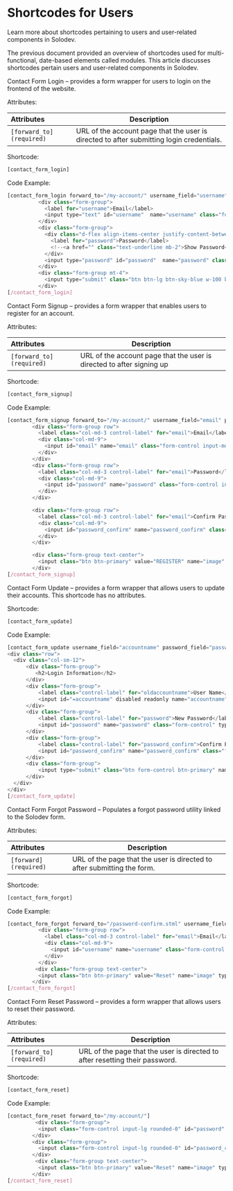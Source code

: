 # Shortcodes for Users

Learn more about shortcodes pertaining to users and user-related components in Solodev.

The previous document provided an overview of shortcodes used for multi-functional, date-based elements called modules. This article discusses shortcodes pertain users and user-related components in Solodev. 

Contact Form Login – provides a form wrapper for users to login on the frontend of the website. 

Attributes:

**Attributes** | **Description** 
:--- | ---
```[forward_to](required)``` | URL of the account page that the user is directed to after submitting login credentials.

Shortcode:
 
```js
[contact_form_login]
``` 

Code Example:

```js
[contact_form_login forward_to="/my-account/" username_field="username" password_field="password"]
          <div class="form-group">
            <label for="username">Email</label>
            <input type="text" id="username"  name="username" class="form-control">
          </div>
          <div class="form-group">
            <div class="d-flex align-items-center justify-content-between">
              <label for="password">Password</label>
              <!--<a href="" class="text-underline mb-2">Show Password</a>-->
            </div>
            <input type="password" id="password"  name="password" class="form-control">
          </div>
          <div class="form-group mt-4">
            <input type="submit" class="btn btn-lg btn-sky-blue w-100 btn-rounded-lg" value="Sign in">
          </div>
[/contact_form_login]
```

Contact Form Signup – provides a form wrapper that enables users to register for an account. 

Attributes:

**Attributes** | **Description** 
:--- | ---
```[forward_to](required)``` | URL of the account page that the user is directed to after signing up

Shortcode:

```js
[contact_form_signup]
```

Code Example:

```js
[contact_form_signup forward_to="/my-account/" username_field="email" password_field="password"]
        <div class="form-group row">
          <label class="col-md-3 control-label" for="email">Email</label>  
          <div class="col-md-9">
            <input id="email" name="email" class="form-control input-md required validate" required="" type="text">
          </div>
        </div>
        <div class="form-group row">
          <label class="col-md-3 control-label" for="email">Password</label>  
          <div class="col-md-9">
            <input id="password" name="password" class="form-control input-md required validate" required="" type="password">
          </div>
        </div>

        <div class="form-group row">
          <label class="col-md-3 control-label" for="email">Confirm Password</label>  
          <div class="col-md-9">
            <input id="password_confirm" name="password_confirm" class="form-control input-md required validate" required="" type="password">
          </div>
        </div>

        <div class="form-group text-center">
          <input class="btn btn-primary" value="REGISTER" name="image" type="submit" width="164" height="27" />
        </div>
[/contact_form_signup]
```

Contact Form Update – provides a form wrapper that allows users to update their accounts. This shortcode has no attributes.

Shortcode:

```js
[contact_form_update]
```

Code Example:

```js
[contact_form_update username_field="accountname" password_field="password" email_field="email"]
<div class="row">
  <div class="col-sm-12">
      <div class="form-group">
         <h2>Login Information</h2>
      </div>
      <div class="form-group">
          <label class="control-label" for="oldaccountname">User Name</label>
          <input id="=accountname" disabled readonly name="accountname" class="form-control" type="text" value="<?=$contact->accountname?>">
      </div>
      <div class="form-group">
          <label class="control-label" for="password">New Password</label>
          <input id="password" name="password" class="form-control" type="password" value="">
      </div>
      <div class="form-group">
          <label class="control-label" for="password_confirm">Confirm Password</label>
          <input id="password_confirm" name="password_confirm" class="form-control" type="password" value="">
      </div>
      <div class="form-group">
          <input type="submit" class="btn form-control btn-primary" name="Submit" value="Update User">
      </div>
  </div>
</div>
[/contact_form_update]
```

Contact Form Forgot Password – Populates a forgot password utility linked to the Solodev form.

Attributes:

**Attributes** | **Description** 
:--- | ---
```[forward](required)``` | URL of the page that the user is directed to after submitting the form. 

Shortcode:

```js
[contact_form_forgot]
``` 

Code Example:

 
```js
[contact_form_forgot forward_to="/password-confirm.stml" username_field="username" password_field="password" email_field="mail"]
          <div class="form-group row">
            <label class="col-md-3 control-label" for="email">Email</label>  
            <div class="col-md-9">
              <input id="username" name="username" class="form-control input-md required validate" required="" type="text">
            </div>
          </div>
         <div class="form-group text-center">
          <input class="btn btn-primary" value="Reset" name="image" type="submit" width="164" height="27" />
        </div>
[/contact_form_forgot]
```

Contact Form Reset Password – provides a form wrapper that allows users to reset their password.

Attributes:

**Attributes** | **Description** 
:--- | ---
```[forward_to](required)``` | URL of the page that the user is directed to after resetting their password.

Shortcode:

```js
[contact_form_reset]
``` 

Code Example:

```js
[contact_form_reset forward_to="/my-account/"]
         <div class="form-group">
          <input class="form-control input-lg rounded-0" id="password" name="password" placeholder="Password" type="password" required >
        </div>
        <div class="form-group">
          <input class="form-control input-lg rounded-0" id="password_confirm" name="password_confirm" placeholder="Confirm Password" type="password" required>
        </div>
         <div class="form-group text-center">
          <input class="btn btn-primary" value="Reset" name="image" type="submit" width="164" height="27" />
        </div>
[/contact_form_reset]
``` 